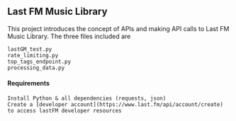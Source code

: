 ## Last FM Music Library
This project introduces the concept of APIs and making API calls to Last FM Music Library. 
The three files included are 
```
lastGM_test.py
rate_limiting.py
top_tags_endpoint.py
processing_data.py
```

#### Requirements 
```
Install Python & all dependencies (requests, json)
Create a [developer account](https://www.last.fm/api/account/create) to access lastFM developer resources 
```
